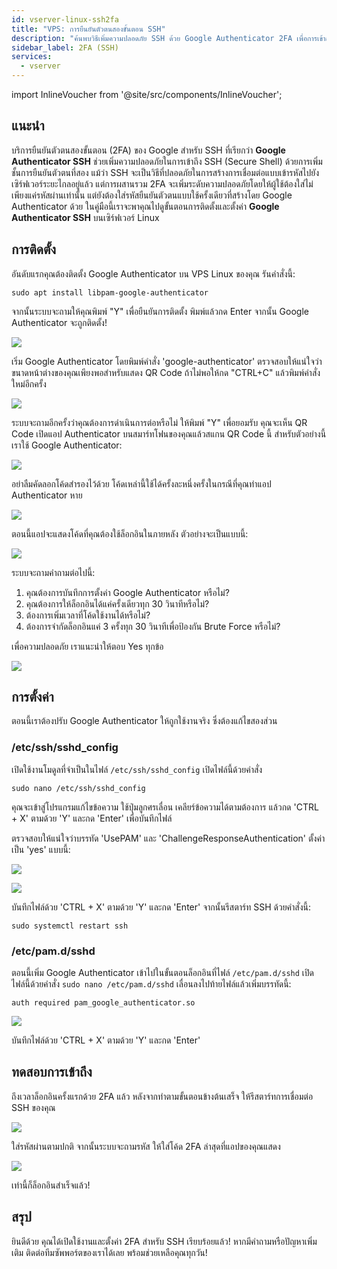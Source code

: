 ```yaml
---
id: vserver-linux-ssh2fa
title: "VPS: การยืนยันตัวตนสองขั้นตอน SSH"
description: "ค้นพบวิธีเพิ่มความปลอดภัย SSH ด้วย Google Authenticator 2FA เพื่อการเข้าถึงเซิร์ฟเวอร์ที่ปลอดภัยยิ่งขึ้นและปกป้องสภาพแวดล้อม Linux ของคุณ → เรียนรู้เพิ่มเติมตอนนี้"
sidebar_label: 2FA (SSH)
services:
  - vserver
---
```


import InlineVoucher from '@site/src/components/InlineVoucher';

## แนะนำ

บริการยืนยันตัวตนสองขั้นตอน (2FA) ของ Google สำหรับ SSH ที่เรียกว่า **Google Authenticator SSH** ช่วยเพิ่มความปลอดภัยในการเข้าถึง SSH (Secure Shell) ด้วยการเพิ่มชั้นการยืนยันตัวตนที่สอง แม้ว่า SSH จะเป็นวิธีที่ปลอดภัยในการสร้างการเชื่อมต่อแบบเข้ารหัสไปยังเซิร์ฟเวอร์ระยะไกลอยู่แล้ว แต่การผสานรวม 2FA จะเพิ่มระดับความปลอดภัยโดยให้ผู้ใช้ต้องใส่ไม่เพียงแค่รหัสผ่านเท่านั้น แต่ยังต้องใส่รหัสยืนยันตัวตนแบบใช้ครั้งเดียวที่สร้างโดย Google Authenticator ด้วย ในคู่มือนี้เราจะพาคุณไปดูขั้นตอนการติดตั้งและตั้งค่า **Google Authenticator SSH** บนเซิร์ฟเวอร์ Linux

<InlineVoucher />

## การติดตั้ง

อันดับแรกคุณต้องติดตั้ง Google Authenticator บน VPS Linux ของคุณ รันคำสั่งนี้:

```
sudo apt install libpam-google-authenticator
```

จากนั้นระบบจะถามให้คุณพิมพ์ "Y" เพื่อยืนยันการติดตั้ง พิมพ์แล้วกด Enter จากนั้น Google Authenticator จะถูกติดตั้ง!

![](https://screensaver01.zap-hosting.com/index.php/s/AnKdPXEzKdB5xWS/preview)

เริ่ม Google Authenticator โดยพิมพ์คำสั่ง 'google-authenticator' ตรวจสอบให้แน่ใจว่าขนาดหน้าต่างของคุณเพียงพอสำหรับแสดง QR Code ถ้าไม่พอให้กด "CTRL+C" แล้วพิมพ์คำสั่งใหม่อีกครั้ง

![](https://screensaver01.zap-hosting.com/index.php/s/8w9aDz5ZbSmNPZ9/preview)

ระบบจะถามอีกครั้งว่าคุณต้องการดำเนินการต่อหรือไม่ ให้พิมพ์ "Y" เพื่อยอมรับ คุณจะเห็น QR Code เปิดแอป Authenticator บนสมาร์ทโฟนของคุณแล้วสแกน QR Code นี้ สำหรับตัวอย่างนี้เราใช้ Google Authenticator:

![](https://screensaver01.zap-hosting.com/index.php/s/J5CL6mjzPRMSiap/preview)

อย่าลืมคัดลอกโค้ดสำรองไว้ด้วย โค้ดเหล่านี้ใช้ได้ครั้งละหนึ่งครั้งในกรณีที่คุณทำแอป Authenticator หาย

![](https://screensaver01.zap-hosting.com/index.php/s/itdjPyGrFb7Wq39/preview)

ตอนนี้แอปจะแสดงโค้ดที่คุณต้องใช้ล็อกอินในภายหลัง ตัวอย่างจะเป็นแบบนี้:

![](https://screensaver01.zap-hosting.com/index.php/s/TW24xBe26TbgCqE/preview)

ระบบจะถามคำถามต่อไปนี้:

1. คุณต้องการบันทึกการตั้งค่า Google Authenticator หรือไม่?
2. คุณต้องการให้ล็อกอินได้แค่ครั้งเดียวทุก 30 วินาทีหรือไม่?
3. ต้องการเพิ่มเวลาที่โค้ดใช้งานได้หรือไม่?
4. ต้องการจำกัดล็อกอินแค่ 3 ครั้งทุก 30 วินาทีเพื่อป้องกัน Brute Force หรือไม่?

เพื่อความปลอดภัย เราแนะนำให้ตอบ Yes ทุกข้อ

![](https://screensaver01.zap-hosting.com/index.php/s/bdYRncwk7ssQyYJ/preview)

## การตั้งค่า

ตอนนี้เราต้องปรับ Google Authenticator ให้ถูกใช้งานจริง ซึ่งต้องแก้ไขสองส่วน

### /etc/ssh/sshd_config

เปิดใช้งานโมดูลที่จำเป็นในไฟล์ `/etc/ssh/sshd_config` เปิดไฟล์นี้ด้วยคำสั่ง
```
sudo nano /etc/ssh/sshd_config
```

คุณจะเข้าสู่โปรแกรมแก้ไขข้อความ ใช้ปุ่มลูกศรเลื่อน เคลียร์ข้อความได้ตามต้องการ แล้วกด 'CTRL + X' ตามด้วย 'Y' และกด 'Enter' เพื่อบันทึกไฟล์

ตรวจสอบให้แน่ใจว่าบรรทัด 'UsePAM' และ 'ChallengeResponseAuthentication' ตั้งค่าเป็น 'yes' แบบนี้:

![](https://screensaver01.zap-hosting.com/index.php/s/n8MzX8724T2GFAF/preview)

![](https://screensaver01.zap-hosting.com/index.php/s/zLk98HrkF4jk4Jf/preview)

บันทึกไฟล์ด้วย 'CTRL + X' ตามด้วย 'Y' และกด 'Enter' จากนั้นรีสตาร์ท SSH ด้วยคำสั่งนี้:
```
sudo systemctl restart ssh
```

### /etc/pam.d/sshd

ตอนนี้เพิ่ม Google Authenticator เข้าไปในขั้นตอนล็อกอินที่ไฟล์ `/etc/pam.d/sshd` เปิดไฟล์นี้ด้วยคำสั่ง `sudo nano /etc/pam.d/sshd` เลื่อนลงไปท้ายไฟล์แล้วเพิ่มบรรทัดนี้:
```
auth required pam_google_authenticator.so
```

![](https://screensaver01.zap-hosting.com/index.php/s/xwodXzPifANsQAM/preview)

บันทึกไฟล์ด้วย 'CTRL + X' ตามด้วย 'Y' และกด 'Enter'

## ทดสอบการเข้าถึง

ถึงเวลาล็อกอินครั้งแรกด้วย 2FA แล้ว หลังจากทำตามขั้นตอนข้างต้นเสร็จ ให้รีสตาร์ทการเชื่อมต่อ SSH ของคุณ

![](https://screensaver01.zap-hosting.com/index.php/s/cN3x3aFbtfxdi7M/preview)

ใส่รหัสผ่านตามปกติ จากนั้นระบบจะถามรหัส ให้ใส่โค้ด 2FA ล่าสุดที่แอปของคุณแสดง

![](https://screensaver01.zap-hosting.com/index.php/s/y3dgYXezL8sDbJe/preview)

เท่านี้ก็ล็อกอินสำเร็จแล้ว!

## สรุป

ยินดีด้วย คุณได้เปิดใช้งานและตั้งค่า 2FA สำหรับ SSH เรียบร้อยแล้ว! หากมีคำถามหรือปัญหาเพิ่มเติม ติดต่อทีมซัพพอร์ตของเราได้เลย พร้อมช่วยเหลือคุณทุกวัน!

<InlineVoucher />